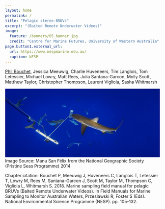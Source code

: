 ```yaml
---
layout: home
permalink: /
title: "Pelagic stereo-BRUVs"
excerpt: "(Baited Remote Underwater Videos)"
image:
  feature: /banners/05_banner.jpg
  credit: "Centre for Marine Futures, University of Western Australia"
page.button1.external_url:
  url: https://www.nespmarine.edu.au/
  caption: NESP
---
```


[Phil Bouchet](mailto:pjbouchet@gmail.com), Jessica Meeuwig, Charlie Huveneers, Tim Langlois, Tom Letessier, Michael Lowry, Matt Rees, Julia Santana-Garcon, Molly Scott, Matthew Taylor, Christopher Thompson, Laurent Vigliola, Sasha Whitmarsh

![](images/pelagic.jpg)
Image Source: Manu San Félix from the National Geographic Society (Pristine Seas Programme) 2014

Chapter citation:
Bouchet P, Meeuwig J, Huveneers C, Langlois T, Letessier T, Lowry M, Rees M, Santana-Garcon J, Scott M, Taylor M, Thompson C, Vigliola L, Whitmarsh S. 2018. Marine sampling field manual for pelagic BRUVs (Baited Remote Underwater Videos). In Field Manuals for Marine Sampling to Monitor Australian Waters, Przeslawski R, Foster S (Eds). National Environmental Science Programme (NESP). pp. 105-132.

